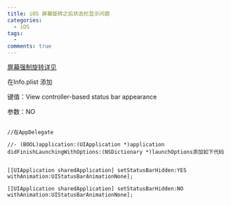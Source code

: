 ```yaml
---
title: iOS 屏幕旋转之后状态栏显示问题
categories:
  - iOS
tags:
  - 
comments: true
---
```



<!-- more -->
[屏幕强制旋转详见](http://www.jianshu.com/p/07641385799d)

在Info.plist 添加

键值：View controller-based status bar appearance

参数：NO

```

//在AppDelegate

//- (BOOL)application:(UIApplication *)application didFinishLaunchingWithOptions:(NSDictionary *)launchOptions添加如下代码


[[UIApplication sharedApplication] setStatusBarHidden:YES withAnimation:UIStatusBarAnimationNone];

[[UIApplication sharedApplication] setStatusBarHidden:NO withAnimation:UIStatusBarAnimationNone];

```